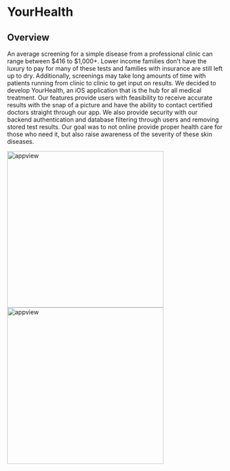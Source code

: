 # YourHealth

## Overview
An average screening for a simple disease from a professional clinic can range between $416 to $1,000+. Lower income families don't have the luxury to pay for many of these tests and families with insurance are still left up to dry. Additionally, screenings may take long amounts of time with patients running from clinic to clinic to get input on results. We decided to develop YourHealth, an iOS application that is the hub for all medical treatment. Our features provide users with feasibility to receive accurate results with the snap of a picture and have the ability to contact certified doctors straight through our app. We also provide security with our backend authentication and database filtering through users and removing stored test results. Our goal was to not online provide proper health care for those who need it, but also raise awareness of the severity of these skin diseases.


<img width="364" alt="appview" src="https://user-images.githubusercontent.com/22282701/58344066-96b8a700-7e09-11e9-8d6c-bab0985c886b.jpeg"> <img width="364" alt="appview" src="https://user-images.githubusercontent.com/22282701/58344183-e008f680-7e09-11e9-9518-66e5cf803e82.jpeg">
